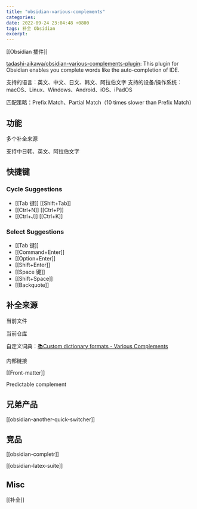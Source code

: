 ```yaml
---
title: "obsidian-various-complements"
categories: 
date: 2022-09-24 23:04:48 +0800
tags: 补全 Obsidian
excerpt: 
---
```




[[Obsidian 插件]]


[tadashi-aikawa/obsidian-various-complements-plugin](https://github.com/tadashi-aikawa/obsidian-various-complements-plugin): This plugin for Obsidian enables you complete words like the auto-completion of IDE.

支持的语言：英文、中文、日文、韩文、阿拉伯文字
支持的设备/操作系统：macOS、Linux、Windows、Android、iOS、iPadOS

匹配策略：Prefix Match、Partial Match（10 times slower than Prefix Match）

## 功能


多个补全来源

支持中日韩、英文、阿拉伯文字



## 快捷键


### Cycle Suggestions

- [[Tab 键]] [[Shift+Tab]]
- [[Ctrl+N]] [[Ctrl+P]]
- [[Ctrl+J]] [[Ctrl+K]]

### Select Suggestions


- [[Tab 键]]
- [[Command+Enter]]
- [[Option+Enter]]
- [[Shift+Enter]]
- [[Space 键]]
- [[Shift+Space]]
- [[Backquote]]




## 补全来源

当前文件

当前仓库

自定义词典：[📚Custom dictionary formats - Various Complements](https://tadashi-aikawa.github.io/docs-obsidian-various-complements-plugin/5.%20Terms/%F0%9F%93%9ACustom%20dictionary%20formats/)

内部链接

[[Front-matter]]

Predictable complement

## 兄弟产品

[[obsidian-another-quick-switcher]]




## 竞品

[[obsidian-completr]]

[[obsidian-latex-suite]]

## Misc



[[补全]]



